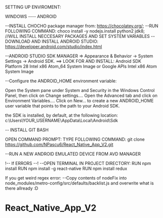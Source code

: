 ﻿SETTING UP ENVIROMENT:
 
 WINDOWS ---- ANDROID 
 
 
 --INSTALL CHOCHO package manager from: https://chocolatey.org/;
 --RUN FOLLOWING COMMAND: choco install -y nodejs.install python2 jdk8; //WILL INSTALL NECCESARY PACKAGES AND SET SYSTEM VARIABLES
 --DOWNLOAD AND INSTALL ANDROID STUDIO: https://developer.android.com/studio/index.html
 
 --ANDROID STUDIO SDK MANAGER => Appearance & Behavior → System Settings → Android SDK.
 ==> LOOK FOR AND INSTALL: Android SDK Platform 28
                           Intel x86 Atom_64 System Image or Google APIs Intel x86 Atom System Image
                           

 --Configure the ANDROID_HOME environment variable:
 
Open the System pane under System and Security in the Windows Control Panel, then click on Change settings.... Open the Advanced tab and click on Environment Variables.... Click on New... to create a new ANDROID_HOME user variable that points to the path to your Android SDK.

the SDK is installed, by default, at the following location: c:\Users\YOUR_USERNAME\AppData\Local\Android\Sdk
 
 
-- INSTALL GIT BASH

OPEN COMMAND PROMPT:
TYPE FOLLOWING COMMAND: git clone https://github.com/NPascu6/React_Native_App_V2.git

--RUN A NEW ANDROID EMULATED DEVICE FROM AVD MANAGER

!-- If ERRORS --!
--OPEN TERMINAL IN PROJECT DIRECTORY:
RUN npm install
RUN npm install -g react-native
RUN npm install redux


If you get weird regex error:
--Copy contents of nodeFix into node_modules/metro-config/src/defaults/backlist.js and overwrite what is there allready :D
 
 # React_Native_App_V2
